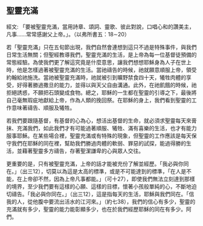 ## 聖靈充滿 ##

經文: 「要被聖靈充滿，當用詩章、頌詞、靈歌、彼此對說，口唱心和的讚美主，凡事……常常感謝父上帝。」。（以弗所書五：18∼20）



若「聖靈充滿」只在五旬節出現，我們自然會連想到這只不過是特殊事件，與我們日常生活無關；但聖經教導我們，聖靈充滿的生活，是上帝為每一位基督徒預備的常態經驗。為使我們更了解這究竟是什麼意思，讓我們想想耶穌身為人子在世上時，他是怎樣過著被聖靈充滿的生活。當祂禱告的時候，祂就願意順服上帝，領受約翰給祂施洗。當祂被聖靈充滿時，祂就被引到曠野禁食四十天，犧牲肉體的享受，好得著勝過撒旦的能力，並得以與天父自由溝通。此外，在祂飢餓的時候，祂拒絕誘惑，不願把石頭變成食物。總之，耶穌的一生都在聖靈的引導之下，最後將自己毫無瑕疵地獻給上帝，作為人類的挽回祭。在耶穌的身上，我們看到聖靈的工作意味著禱告、順服及犧牲。

若我們要跟隨基督，有基督的心為心，想活出基督的生命，就必須求聖靈每天來膏抹、充滿我們，如此我們才有可能過著順服、犧牲、滿有喜樂的生活，也才有能力服事耶穌。在某些場合裡，聖靈充滿或有特殊的現象，但聖靈的工作應該是每天保守我們在耶穌的同在裡，幫助我們勝過肉體的軟弱、罪惡的試探，能過得勝的生活，並藉著聖靈多方禱告，存著聖潔謙卑的心與眾人交往。

更重要的是，只有被聖靈充滿，上帝的話才能被充份了解並經歷。「我必與你同在。」（出三12），切莫以為這是太高的標準，或是不可能達到的標準，「在人是不能，在上帝卻不然，因為上帝凡事都能。」（可十27），即使我們無法立刻達到那樣的境界，至少我們要有這樣的心願、這樣的目標，懷著小孩般單純的心，不斷地迫切禱告。「我必與你同在。」（出三12），這是指每天的生活，耶穌與我們同在。「信我的人，從他腹中要流出活水的江河來。」（約七38），我們的信心有多少，聖靈的充滿就有多少，聖靈的能力能彰顯多少，也在於我們經歷耶穌的同在有多少。阿們。